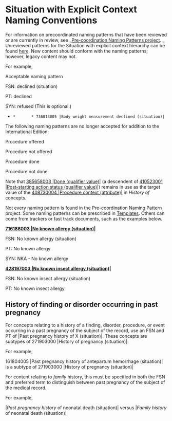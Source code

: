 # Situation with Explicit Context Naming Conventions

For information on precoordinated naming patterns that have been reviewed or are currently in review, see  _[Pre-coordination Naming Patterns project](https://confluence.ihtsdotools.org/display/IHTSDO1/Pre-coordination+Naming+Patterns+Project). _ Unreviewed patterns for the Situation with explicit context hierarchy can be found [here](https://confluence.ihtsdotools.org/display/IHTSDO1/Situation+with+explicit+context). New content should conform with the naming patterns; however, legacy content may not.

For example, 

Acceptable naming pattern

FSN: <procedure> declined (situation)

PT: <procedure> declined

SYN: <procedure> refused (This is optional.)

  *     *       * 736013005 |Body weight measurement declined (situation)|

The following naming patterns are no longer accepted for addition to the International Edition:

Procedure offered

Procedure not offered

Procedure done

Procedure not done

Note that [385658003 |Done (qualifier value)|](http://snomed.info/id/385658003) (a descendent of [410523001 |Post-starting action status (qualifier value)|](http://snomed.info/id/410523001)) remains in use as the target value of the [408730004 |Procedure context (attribute)|](http://snomed.info/id/408730004) in  _History of <procedure>_ concepts.

  

Not every naming pattern is found in the Pre-coordination Naming Pattern project. Some naming patterns can be prescribed in [Templates](Templates_174691756.html). Others can come from trackers or fast track documents, such as the examples below. 

**[716186003 |No known allergy (situation)|](http://snomed.info/id/716186003)**

FSN: No known allergy (situation)

PT: No known allergy

SYN: NKA - No known allergy

**[428197003 |No known insect allergy (situation)|](http://snomed.info/id/428197003)**

FSN: No known insect allergy (situation)

PT: No known insect allergy

  

## History of finding or disorder occurring in past pregnancy

For concepts relating to a history of a finding, disorder, procedure, or event occurring in a past pregnancy of the subject of the record, use an FSN and PT of |Past pregnancy history of X (situation)|. These concepts are subtypes of 271903000 |History of pregnancy (situation)|. 

For example, 

161804005 |Past pregnancy history of antepartum hemorrhage (situation)| is a subtype of 271903000 |History of pregnancy (situation)|

For content relating to _family_ history, this must be specified in both the FSN and preferred term to distinguish between past pregnancy of the subject of the medical record. 

For example,

|_Past pregnancy history_ of neonatal death (situation)| versus |_Family_ _history_ of neonatal death (situation)|
